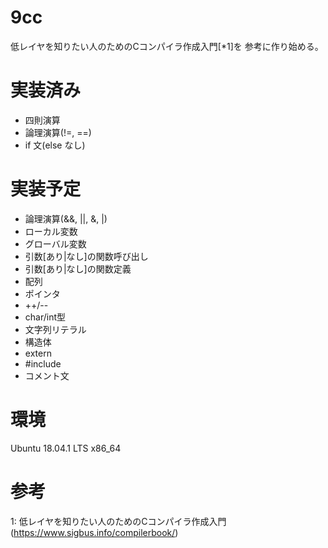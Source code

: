 # 9cc

低レイヤを知りたい人のためのCコンパイラ作成入門[*1]を
参考に作り始める。

# 実装済み

* 四則演算
* 論理演算(!=, ==)
* if 文(else なし)

# 実装予定

* 論理演算(&&, ||, &, |)
* ローカル変数
* グローバル変数
* 引数[あり|なし]の関数呼び出し
* 引数[あり|なし]の関数定義
* 配列
* ポインタ
* ++/--
* char/int型
* 文字列リテラル
* 構造体
* extern
* #include
* コメント文

# 環境
Ubuntu 18.04.1 LTS x86_64

# 参考
1: 低レイヤを知りたい人のためのCコンパイラ作成入門(https://www.sigbus.info/compilerbook/)